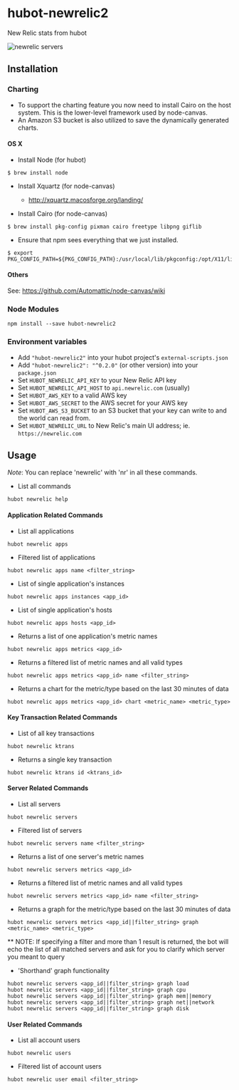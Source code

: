 # hubot-newrelic2

New Relic stats from hubot

![newrelic servers](https://raw.githubusercontent.com/statianzo/hubot-newrelic2/master/doc/newrelicservers.png)

## Installation


### Charting

* To support the charting feature you now need to install Cairo on the host system. This is the lower-level framework used by node-canvas.
* An Amazon S3 bucket is also utilized to save the dynamically generated charts.

#### OS X

* Install Node (for hubot)

```
$ brew install node
```

* Install Xquartz (for node-canvas)
  * http://xquartz.macosforge.org/landing/

* Install Cairo (for node-canvas)

```
$ brew install pkg-config pixman cairo freetype libpng giflib
```

* Ensure that npm sees everything that we just installed.

```
$ export PKG_CONFIG_PATH=${PKG_CONFIG_PATH}:/usr/local/lib/pkgconfig:/opt/X11/lib/pkgconfig
```

#### Others

See: https://github.com/Automattic/node-canvas/wiki

### Node Modules

```
npm install --save hubot-newrelic2
```

### Environment variables

* Add `"hubot-newrelic2"` into your hubot project's `external-scripts.json`
* Add `"hubot-newrelic2": "^0.2.0"` (or other version) into your `package.json`
* Set `HUBOT_NEWRELIC_API_KEY` to your New Relic API key
* Set `HUBOT_NEWRELIC_API_HOST` to `api.newrelic.com` (usually)
* Set `HUBOT_AWS_KEY` to a valid AWS key
* Set `HUBOT_AWS_SECRET` to the AWS secret for your AWS key
* Set `HUBOT_AWS_S3_BUCKET` to an S3 bucket that your key can write to and the world can read from.
* Set `HUBOT_NEWRELIC_URL` to New Relic's main UI address; ie. `https://newrelic.com`

## Usage

*Note*: You can replace 'newrelic' with 'nr' in all these commands.

* List all commands
```
hubot newrelic help
```

#### Application Related Commands

* List all applications
```
hubot newrelic apps
```

* Filtered list of applications
```
hubot newrelic apps name <filter_string>
```

* List of single application's instances
```
hubot newrelic apps instances <app_id>
```

* List of single application's hosts
```
hubot newrelic apps hosts <app_id>
```

* Returns a list of one application's metric names
```
hubot newrelic apps metrics <app_id>
```

* Returns a filtered list of metric names and all valid types
```
hubot newrelic apps metrics <app_id> name <filter_string>
```

* Returns a chart for the metric/type based on the last 30 minutes of data
```
hubot newrelic apps metrics <app_id> chart <metric_name> <metric_type>
```

#### Key Transaction Related Commands

* List of all key transactions
```
hubot newrelic ktrans
```

* Returns a single key transaction
```
hubot newrelic ktrans id <ktrans_id>
```

#### Server Related Commands

* List all servers
```
hubot newrelic servers
```

* Filtered list of servers
```
hubot newrelic servers name <filter_string>
```

* Returns a list of one server's metric names
```
hubot newrelic servers metrics <app_id>
```

* Returns a filtered list of metric names and all valid types
```
hubot newrelic servers metrics <app_id> name <filter_string>
```

* Returns a graph for the metric/type based on the last 30 minutes of data
```
hubot newrelic servers metrics <app_id||filter_string> graph <metric_name> <metric_type>
```
** NOTE: If specifying a filter and more than 1 result is returned, the bot will echo the list of all matched servers and ask for you to clarify which server you meant to query

* 'Shorthand' graph functionality
```
hubot newrelic servers <app_id||filter_string> graph load
hubot newrelic servers <app_id||filter_string> graph cpu
hubot newrelic servers <app_id||filter_string> graph mem||memory
hubot newrelic servers <app_id||filter_string> graph net||network
hubot newrelic servers <app_id||filter_string> graph disk
```


#### User Related Commands

* List all account users
```
hubot newrelic users
```

* Filtered list of account users
```
hubot newrelic user email <filter_string>
```
